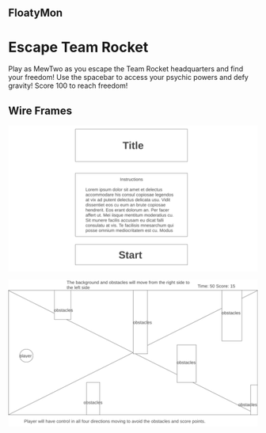 ## FloatyMon

# Escape Team Rocket

Play as MewTwo as you escape the Team Rocket headquarters and find your freedom! Use the spacebar to access your psychic powers and defy gravity! Score 100 to reach freedom!


## Wire Frames
![Title page](assets/Wireframe-title.png)

![Game page](assets/WireFrame.png)

